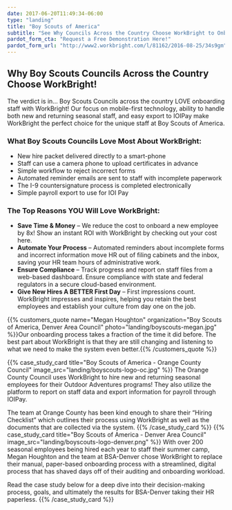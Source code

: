 ```yaml
---
date: 2017-06-20T11:49:34-06:00
type: "landing"
title: "Boy Scouts of America"
subtitle: "See Why Councils Across the Country Choose WorkBright to Onboard Their Staff!"
pardot_form_cta: "Request a Free Demonstration Here!"
pardot_form_url: "http://www2.workbright.com/l/81162/2016-08-25/34s9gm"
---
```


## Why Boy Scouts Councils Across the Country Choose WorkBright!

The verdict is in… Boy Scouts Councils across the country LOVE onboarding staff with WorkBright! Our focus on mobile-first technology, ability to handle both new and returning seasonal staff, and easy export to IOIPay make WorkBright the perfect choice for the unique staff at Boy Scouts of America.

### What Boy Scouts Councils Love Most About WorkBright:

- New hire packet delivered directly to a smart-phone
- Staff can use a camera phone to upload certificates in advance
- Simple workflow to reject incorrect forms
- Automated reminder emails are sent to staff with incomplete paperwork
- The I-9 countersignature process is completed electronically
- Simple payroll export to use for IOI Pay

### The Top Reasons YOU Will Love WorkBright: 

- **Save Time & Money** – We reduce the cost to onboard a new employee by 8x! Show an instant ROI with WorkBright by checking out your cost here.
- **Automate Your Process** – Automated reminders about incomplete forms and incorrect information move HR out of filing cabinets and the inbox, saving your HR team hours of administrative work.
- **Ensure Compliance** – Track progress and report on staff files from a web-based dashboard. Ensure compliance with state and federal regulators in a secure cloud-based environment.
- **Give New Hires A BETTER First Day** – First impressions count. WorkBright impresses and inspires, helping you retain the best employees and establish your culture from day one on the job.


{{% customers_quote name="Megan Houghton" organization="Boy Scouts of America, Denver Area Council" photo="landing/boyscouts-megan.jpg" %}}Our onboarding process takes a fraction of the time it did before. The best part about WorkBright is that they are still changing and listening to what we need to make the system even better.{{% /customers_quote %}}

{{% case_study_card title="Boy Scouts of America - Orange County Council" image_src="landing/boyscouts-logo-oc.jpg" %}}
The Orange County Council uses WorkBright to hire new and returning seasonal employees for their Outdoor Adventures programs! They also utilize the platform to report on staff data and export information for payroll through IOIPay.

The team at Orange County has been kind enough to share their “Hiring Checklist” which outlines their process using WorkBright as well as the documents that are collected via the system.
{{% /case_study_card %}}
{{% case_study_card title="Boy Scouts of America - Denver Area Council" image_src="landing/boyscouts-logo-denver.png" %}}
With over 200 seasonal employees being hired each year to staff their summer camp, Megan Houghton and the team at BSA-Denver chose WorkBright to replace their manual, paper-based onboarding process with a streamlined, digital process that has shaved days off of their auditing and onboarding workload.

Read the case study below for a deep dive into their decision-making process, goals, and ultimately the results for BSA-Denver taking their HR paperless.
{{% /case_study_card %}}
